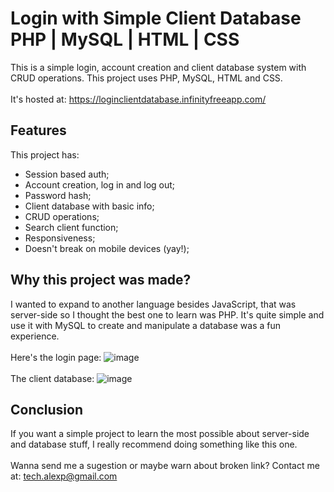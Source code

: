 # Login with Simple Client Database PHP | MySQL | HTML | CSS
This is a simple login, account creation and client database system with CRUD operations. This project uses PHP, MySQL, HTML and CSS. 
<br></br>
It's hosted at: https://loginclientdatabase.infinityfreeapp.com/

## Features
This project has:
- Session based auth;
- Account creation, log in and log out;
- Password hash;
- Client database with basic info;
- CRUD operations;
- Search client function;
- Responsiveness;
- Doesn't break on mobile devices (yay!);

## Why this project was made?
I wanted to expand to another language besides JavaScript, that was server-side so I thought the best one to learn was PHP. It's quite simple and use it with MySQL to create and manipulate a database was a fun experience.
<br></br>
Here's the login page:
![image](https://user-images.githubusercontent.com/108704114/233168046-68a36bd7-83e9-43d7-adbf-8a14e2a0f971.png)
<br></br>
The client database:
![image](https://user-images.githubusercontent.com/108704114/233168560-92939343-4c98-4e96-a015-bfb6af5dfcdb.png)
## Conclusion
If you want a simple project to learn the most possible about server-side and database stuff, I really recommend doing something like this one.
<br></br>
Wanna send me a sugestion or maybe warn about broken link? Contact me at: tech.alexp@gmail.com
